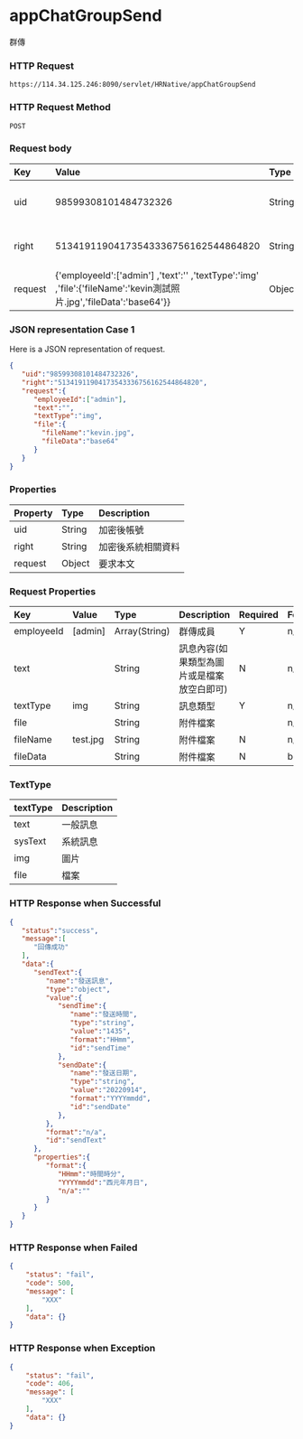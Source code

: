 # appChatGroupSend
群傳

### HTTP Request
```
https://114.34.125.246:8090/servlet/HRNative/appChatGroupSend
```

### HTTP Request Method
```
POST
```

### Request body
| Key | Value | Type | Description |
|:----------|:-------------|:-----|:------------|
| uid | 98599308101484732326 | String | 需透過appLogin取得
| right | 51341911904173543336756162544864820 | String | 需透過appLogin取得 |
| request | {'employeeId':['admin'] ,'text':'' ,'textType':'img' ,'file':{'fileName':'kevin測試照片.jpg','fileData':'base64'}} | Object | 異動條件

### JSON representation Case 1
Here is a JSON representation of request.
```json
{
   "uid":"98599308101484732326",
   "right":"51341911904173543336756162544864820",
   "request":{ 
      "employeeId":["admin"], 
      "text":"",
      "textType":"img",
      "file":{
        "fileName":"kevin.jpg",
        "fileData":"base64"
      }
   }
}
```

### Properties
| Property | Type | Description |
|:---------|:-----|:------------|
| uid   | String | 加密後帳號 |
| right | String | 加密後系統相關資料 |
| request | Object | 要求本文 |

### Request Properties
| Key | Value | Type | Description | Required | Format |
|:----------|:-------------|:-----|:------------|:------------|:------------|
| employeeId | [admin] | Array(String) | 群傳成員 | Y | n/a |
| text |  | String | 訊息內容(如果類型為圖片或是檔案放空白即可) | N | n/a |
| textType | img | String | 訊息類型 | Y | n/a |
| file |  | String | 附件檔案 |  | n/a |
| fileName | test.jpg | String | 附件檔案 | N | n/a |
| fileData |  | String | 附件檔案 | N | base64 |

### TextType
| textType | Description |
|:---------|:------------|
| text | 一般訊息 |
| sysText | 系統訊息 |
| img | 圖片 |
| file | 檔案 |

### HTTP Response when Successful
```json
{
   "status":"success",
   "message":[
      "回傳成功"
   ],
   "data":{
      "sendText":{
         "name":"發送訊息",
         "type":"object",
         "value":{
            "sendTime":{
               "name":"發送時間",
               "type":"string",
               "value":"1435",
               "format":"HHmm",
               "id":"sendTime"
            },
            "sendDate":{
               "name":"發送日期",
               "type":"string",
               "value":"20220914",
               "format":"YYYYmmdd",
               "id":"sendDate"
            },
         },
         "format":"n/a",
         "id":"sendText"
      },
      "properties":{
         "format":{
            "HHmm":"時間時分",
            "YYYYmmdd":"西元年月日",
            "n/a":""
         }
      }
   }
}
```

### HTTP Response when Failed
```json
{
    "status": "fail",
    "code": 500,
    "message": [
        "XXX"
    ],
    "data": {}
}
```

### HTTP Response when Exception
```json
{
    "status": "fail",
    "code": 406,
    "message": [
        "XXX"
    ],
    "data": {}
}
```
